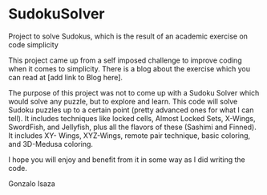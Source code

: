 # SudokuSolver
Project to solve Sudokus, which is the result of an academic exercise on code simplicity

This project came up from a self imposed challenge to improve coding when it comes to simplicity.   There is a blog about the exercise which you can read at [add link to Blog here].

The purpose of this project was not to come up with a Sudoku Solver which would solve any puzzle, but to explore and learn.   This code will solve Sudoku puzzles up to a certain point (pretty advanced ones for what I can tell).   It includes techniques like locked cells, Almost Locked Sets, X-Wings, SwordFish, and Jellyfish, plus all the flavors of these (Sashimi and Finned).   It includes XY- Wings, XYZ-Wings, remote pair technique, basic coloring, and 3D-Medusa coloring.  

I hope you will enjoy and benefit from it in some way as I did writing the code.

Gonzalo Isaza
